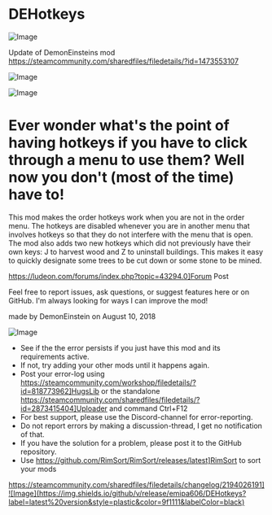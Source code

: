 # DEHotkeys

![Image](https://i.imgur.com/buuPQel.png)

Update of DemonEinsteins mod
https://steamcommunity.com/sharedfiles/filedetails/?id=1473553107

![Image](https://i.imgur.com/pufA0kM.png)

	
![Image](https://i.imgur.com/Z4GOv8H.png)


# Ever wonder what's the point of having hotkeys if you have to click through a menu to use them? Well now you don't (most of the time) have to!



This mod makes the order hotkeys work when you are not in the order menu. The hotkeys are disabled whenever you are in another menu that involves hotkeys so that they do not interfere with the menu that is open. The mod also adds two new hotkeys which did not previously have their own keys: J to harvest wood and Z to uninstall buildings. This makes it easy to quickly designate some trees to be cut down or some stone to be mined.


https://ludeon.com/forums/index.php?topic=43294.0]Forum Post


Feel free to report issues, ask questions, or suggest features here or on GitHub. I'm always looking for ways I can improve the mod!

made by DemonEinstein on August 10, 2018


![Image](https://i.imgur.com/PwoNOj4.png)



-  See if the the error persists if you just have this mod and its requirements active.
-  If not, try adding your other mods until it happens again.
-  Post your error-log using https://steamcommunity.com/workshop/filedetails/?id=818773962]HugsLib or the standalone https://steamcommunity.com/sharedfiles/filedetails/?id=2873415404]Uploader and command Ctrl+F12
-  For best support, please use the Discord-channel for error-reporting.
-  Do not report errors by making a discussion-thread, I get no notification of that.
-  If you have the solution for a problem, please post it to the GitHub repository.
-  Use https://github.com/RimSort/RimSort/releases/latest]RimSort to sort your mods



https://steamcommunity.com/sharedfiles/filedetails/changelog/2194026191]![Image](https://img.shields.io/github/v/release/emipa606/DEHotkeys?label=latest%20version&style=plastic&color=9f1111&labelColor=black)

